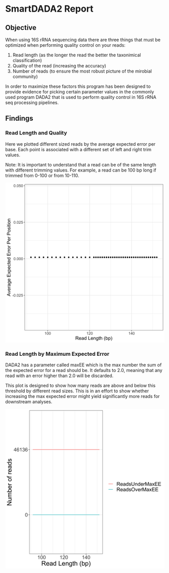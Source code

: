 # SmartDADA2 Report 

## Objective 

When using 16S rRNA sequencing data there are three things that must be optimized
when performing quality control on your reads: 

1. Read length (as the longer the read the better the taxonimical classification)
2. Quality of the read (increasing the accuracy)
3. Number of reads (to ensure the most robust picture of the mirobial community)

In order to maximize these factors this program has been designed to provide 
evidence for picking certain parameter values in the commonly used program DADA2 
that is used to perform quality control in 16S rRNA seq processing pipelines. 

## Findings 

### Read Length and Quality 

Here we plotted different sized reads by the average expected error per base. 
Each point is associated with a different set of left and right trim values. 

Note: It is important to understand that a read can be of the same length with 
different trimming values. For example, a read can be 100 bp long if trimmed from
0-100 or from 10-110. 

![](./plots/ReadLengthByAvgEE.png)

### Read Length by Maximum Expected Error 

DADA2 has a parameter called maxEE which is the max number the sum of the 
expected error for a read should be. It defaults to 2.0, meaning that any read
with an error higher than 2.0 will be discarded. 

This plot is designed to show how many reads are above and below this threshold 
by different read sizes. This is in an effort to show whether increasing the max
expected error might yield significantly more reads for downstream analyses. 

![](./plots/ReadCountOverMaxEE.png)